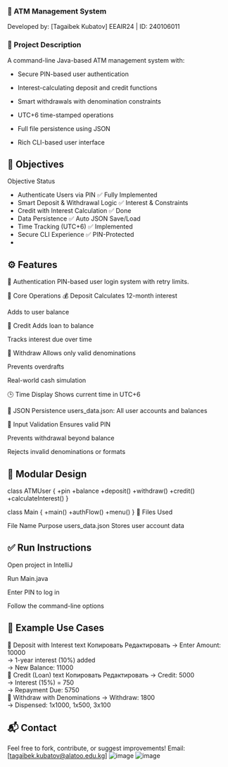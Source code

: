 ### 🏦 ATM Management System
Developed by: [Tagaibek Kubatov]
EEAIR24 | ID: 240106011

### 📘 Project Description
A command-line Java-based ATM management system with:

- Secure PIN-based user authentication

- Interest-calculating deposit and credit functions

- Smart withdrawals with denomination constraints

- UTC+6 time-stamped operations

- Full file persistence using JSON

- Rich CLI-based user interface

🎯 Objectives
  ---

Objective	Status
- Authenticate Users via PIN	✅ Fully Implemented
- Smart Deposit & Withdrawal Logic	✅ Interest & Constraints
- Credit with Interest Calculation	✅ Done
- Data Persistence	✅ Auto JSON Save/Load
- Time Tracking (UTC+6)	✅ Implemented
- Secure CLI Experience	✅ PIN-Protected
- 
⚙️ Features
  ---
🔐 Authentication
PIN-based user login system with retry limits.

🔁 Core Operations
💰 Deposit
Calculates 12-month interest

Adds to user balance

💸 Credit
Adds loan to balance

Tracks interest due over time

🏧 Withdraw
Allows only valid denominations

Prevents overdrafts

Real-world cash simulation

🕒 Time Display
Shows current time in UTC+6

📄 JSON Persistence
users_data.json: All user accounts and balances

🧪 Input Validation
Ensures valid PIN

Prevents withdrawal beyond balance

Rejects invalid denominations or formats

🧩 Modular Design
   ---

class ATMUser {
    +pin
    +balance
    +deposit()
    +withdraw()
    +credit()
    +calculateInterest()
}

class Main {
    +main()
    +authFlow()
    +menu()
}
📁 Files Used

File Name	Purpose
users_data.json	Stores user account data

✅ Run Instructions
   ---
   
Open project in IntelliJ

Run Main.java

Enter PIN to log in

Follow the command-line options

🔐 Example Use Cases
   ---
📌 Deposit with Interest
text
Копировать
Редактировать
→ Enter Amount: 10000  
→ 1-year interest (10%) added  
→ New Balance: 11000  
📌 Credit (Loan)
text
Копировать
Редактировать
→ Credit: 5000  
→ Interest (15%) = 750  
→ Repayment Due: 5750  
📌 Withdraw with Denominations
→ Withdraw: 1800  
→ Dispensed: 1x1000, 1x500, 3x100 

📬 Contact
   ---
Feel free to fork, contribute, or suggest improvements!
Email: [tagaibek.kubatov@alatoo.edu.kg]
![image](https://github.com/user-attachments/assets/ef6378c7-d270-4f6a-b930-94ea1d1841e4)
![image](https://github.com/user-attachments/assets/1821e4d1-c7cf-4892-82d6-789e85bd8d35)

